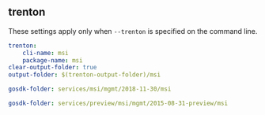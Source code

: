 
## trenton

These settings apply only when `--trenton` is specified on the command line.

``` yaml $(trenton)
trenton:
    cli-name: msi
    package-name: msi
clear-output-folder: true
output-folder: $(trenton-output-folder)/msi
```

``` yaml $(tag) == 'package-2018-11-30' && $(trenton)
gosdk-folder: services/msi/mgmt/2018-11-30/msi
```

``` yaml $(tag) == 'package-2015-08-31-preview' && $(trenton)
gosdk-folder: services/preview/msi/mgmt/2015-08-31-preview/msi
```
